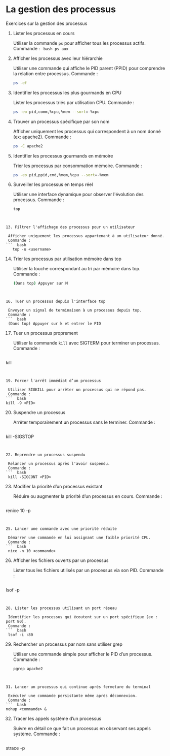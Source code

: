# La gestion des processus 
 

Exercices sur la gestion des processus

1. Lister les processus en cours

    Utiliser la commande `ps` pour afficher tous les processus actifs.
    Commande :
         ```  bash
               ps aux
         ```
     

3. Afficher les processus avec leur hiérarchie

    Utiliser une commande qui affiche le PID parent (PPID) pour comprendre la relation entre processus.
    Commande :
   ```  bash
   ps -ef
   ```
        

5. Identifier les processus les plus gourmands en CPU

    Lister les processus triés par utilisation CPU.
    Commande :
    ```  bash
   ps -eo pid,comm,%cpu,%mem --sort=-%cpu
   ```
        

7. Trouver un processus spécifique par son nom

    Afficher uniquement les processus qui correspondent à un nom donné (ex: apache2).
    Commande :
      ```  bash
     ps -C apache2
     ```
        

9. Identifier les processus gourmands en mémoire

    Trier les processus par consommation mémoire.
    Commande :
    ```  bash
    ps -eo pid,ppid,cmd,%mem,%cpu --sort=-%mem
   ```
       

11. Surveiller les processus en temps réel

    Utiliser une interface dynamique pour observer l'évolution des processus.
    Commande :
     ```  bash
     top
   ```
      

13. Filtrer l'affichage des processus pour un utilisateur

    Afficher uniquement les processus appartenant à un utilisateur donné.
    Commande :
 ```  bash
      top -u <username>
   ```
     

14. Trier les processus par utilisation mémoire dans top

    Utiliser la touche correspondant au tri par mémoire dans top.
    Commande :
     ```  bash
    (Dans top) Appuyer sur M
   ```
       

16. Tuer un processus depuis l'interface top

    Envoyer un signal de terminaison à un processus depuis top.
    Commande :
 ```  bash
    (Dans top) Appuyer sur k et entrer le PID
   ```
       

17. Tuer un processus proprement

    Utiliser la commande `kill` avec SIGTERM pour terminer un processus.
    Commande :
     ```  bash
   kill <PID>
   ```
        

19. Forcer l'arrêt immédiat d’un processus

    Utiliser SIGKILL pour arrêter un processus qui ne répond pas.
    Commande :
 ```  bash
   kill -9 <PID>
   ```
        

20. Suspendre un processus

    Arrêter temporairement un processus sans le terminer.
    Commande :
     ```  bash
   kill -SIGSTOP <PID>
   ```
        

22. Reprendre un processus suspendu

    Relancer un processus après l'avoir suspendu.
    Commande :
 ```  bash
    kill -SIGCONT <PID>
   ```
       

23. Modifier la priorité d’un processus existant

    Réduire ou augmenter la priorité d’un processus en cours.
    Commande :
     ```  bash
   renice 10 -p <PID>
   ```
        

25. Lancer une commande avec une priorité réduite

    Démarrer une commande en lui assignant une faible priorité CPU.
    Commande :
 ```  bash
    nice -n 10 <commande>
   ```
       

26. Afficher les fichiers ouverts par un processus

    Lister tous les fichiers utilisés par un processus via son PID.
    Commande :
     ```  bash
   lsof -p <PID>
   ```
        

28. Lister les processus utilisant un port réseau

    Identifier les processus qui écoutent sur un port spécifique (ex : port 80).
    Commande :
 ```  bash
    lsof -i :80
   ```
       

29. Rechercher un processus par nom sans utiliser grep

    Utiliser une commande simple pour afficher le PID d’un processus.
    Commande :
     ```  bash
    pgrep apache2
   ```
       

31. Lancer un processus qui continue après fermeture du terminal

    Exécuter une commande persistante même après déconnexion.
    Commande :
 ```  bash
   nohup <commande> &
   ```
        

32. Tracer les appels système d’un processus

    Suivre en détail ce que fait un processus en observant ses appels système.
    Commande :
     ```  bash
   strace -p <PID>
   ```
        


